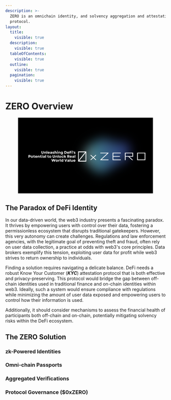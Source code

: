 ```yaml
---
description: >-
  ZERO is an omnichain identity, and solvency aggregation and attestation
  protocol.
layout:
  title:
    visible: true
  description:
    visible: true
  tableOfContents:
    visible: true
  outline:
    visible: true
  pagination:
    visible: true
---
```


# ZERO Overview

<figure><img src=".gitbook/assets/zero-banner-2.png" alt=""><figcaption></figcaption></figure>

## The Paradox of DeFi Identity

In our data-driven world, the web3 industry presents a fascinating paradox. It thrives by empowering users with control over their data, fostering a permissionless ecosystem that disrupts traditional gatekeepers. However, this very autonomy can create challenges. Regulations and law enforcement agencies, with the legitimate goal of preventing theft and fraud, often rely on user data collection, a practice at odds with web3's core principles. Data brokers exemplify this tension, exploiting user data for profit while web3 strives to return ownership to individuals.

Finding a solution requires navigating a delicate balance. DeFi needs a robust Know Your Customer (_**KYC**_) attestation protocol that is both effective and privacy-preserving. This protocol would bridge the gap between off-chain identities used in traditional finance and on-chain identities within web3. Ideally, such a system would ensure compliance with regulations while minimizing the amount of user data exposed and empowering users to control how their information is used.

Additionally, it should consider mechanisms to assess the financial health of participants both off-chain and on-chain, potentially mitigating solvency risks within the DeFi ecosystem.

## The ZERO Solution

### zk-Powered Identities



### Omni-chain Passports



### Aggregated Verifications



### Protocol Governance ($0xZERO)


